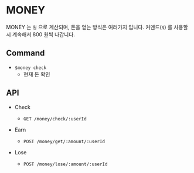 # MONEY

MONEY 는 `원` 으로 계산되며, 돈을 얻는 방식은 여러가지 입니다.
커멘드(`$`) 를 사용할 시 계속해서 800 원씩 나갑니다.

## Command

- `$money check`
  - 현재 돈 확인

## API

- Check
  - `GET /money/check/:userId`

- Earn
  - `POST /money/get/:amount/:userId`

- Lose
  - `POST /money/lose/:amount/:userId`


